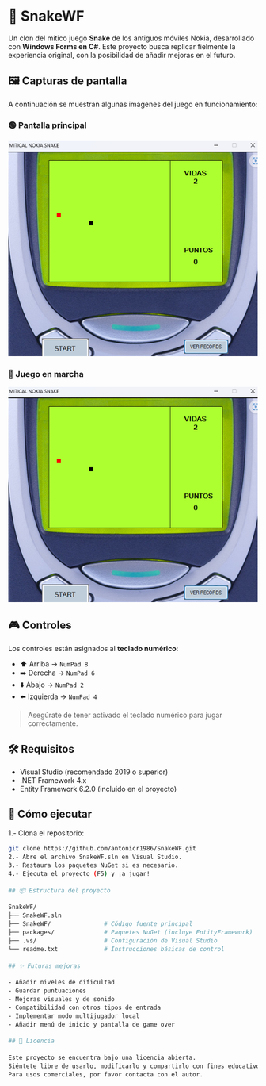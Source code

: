 # 🐍 SnakeWF

Un clon del mítico juego **Snake** de los antiguos móviles Nokia, desarrollado con **Windows Forms en C#**. Este proyecto busca replicar fielmente la experiencia original, con la posibilidad de añadir mejoras en el futuro.

## 🖼️ Capturas de pantalla

A continuación se muestran algunas imágenes del juego en funcionamiento:

### 🟢 Pantalla principal
![Pantalla principal](screenshots/main.jpg)

### 🐍 Juego en marcha
![Juego en acción](screenshots/main.jpg)


## 🎮 Controles

Los controles están asignados al **teclado numérico**:

- ⬆️ Arriba → `NumPad 8`
- ➡️ Derecha → `NumPad 6`
- ⬇️ Abajo → `NumPad 2`
- ⬅️ Izquierda → `NumPad 4`

> Asegúrate de tener activado el teclado numérico para jugar correctamente.

## 🛠️ Requisitos

- Visual Studio (recomendado 2019 o superior)
- .NET Framework 4.x
- Entity Framework 6.2.0 (incluido en el proyecto)

## 🚀 Cómo ejecutar

1.- Clona el repositorio:
   ```bash
   git clone https://github.com/antonicr1986/SnakeWF.git
2.- Abre el archivo SnakeWF.sln en Visual Studio.
3.- Restaura los paquetes NuGet si es necesario.
4.- Ejecuta el proyecto (F5) y ¡a jugar!

## 📦 Estructura del proyecto

SnakeWF/
├── SnakeWF.sln
├── SnakeWF/               # Código fuente principal
├── packages/              # Paquetes NuGet (incluye EntityFramework)
├── .vs/                   # Configuración de Visual Studio
└── readme.txt             # Instrucciones básicas de control

## ✨ Futuras mejoras

- Añadir niveles de dificultad
- Guardar puntuaciones
- Mejoras visuales y de sonido
- Compatibilidad con otros tipos de entrada
- Implementar modo multijugador local
- Añadir menú de inicio y pantalla de game over

## 📄 Licencia

Este proyecto se encuentra bajo una licencia abierta.  
Siéntete libre de usarlo, modificarlo y compartirlo con fines educativos o personales.  
Para usos comerciales, por favor contacta con el autor.

